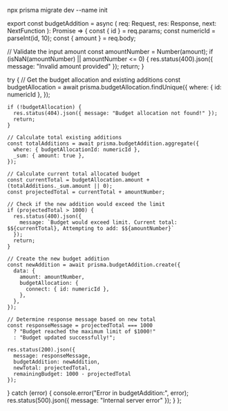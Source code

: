 npx prisma migrate dev --name init

export const budgetAddition = async (
  req: Request,
  res: Response,
  next: NextFunction
): Promise<void> => {
  const { id } = req.params;
  const numericId = parseInt(id, 10);
  const { amount } = req.body;

  // Validate the input amount
  const amountNumber = Number(amount);
  if (isNaN(amountNumber) || amountNumber <= 0) {
    res.status(400).json({ message: "Invalid amount provided" });
    return;
  }

  try {
    // Get the budget allocation and existing additions
    const budgetAllocation = await prisma.budgetAllocation.findUnique({
      where: { id: numericId },
    });

    if (!budgetAllocation) {
      res.status(404).json({ message: "Budget allocation not found!" });
      return;
    }

    // Calculate total existing additions
    const totalAdditions = await prisma.budgetAddition.aggregate({
      where: { budgetAllocationId: numericId },
      _sum: { amount: true },
    });

    // Calculate current total allocated budget
    const currentTotal = budgetAllocation.amount + (totalAdditions._sum.amount || 0);
    const projectedTotal = currentTotal + amountNumber;

    // Check if the new addition would exceed the limit
    if (projectedTotal > 1000) {
      res.status(400).json({ 
        message: `Budget would exceed limit. Current total: $${currentTotal}, Attempting to add: $${amountNumber}` 
      });
      return;
    }

    // Create the new budget addition
    const newAddition = await prisma.budgetAddition.create({
      data: {
        amount: amountNumber,
        budgetAllocation: {
          connect: { id: numericId },
        },
      },
    });

    // Determine response message based on new total
    const responseMessage = projectedTotal === 1000
      ? "Budget reached the maximum limit of $1000!"
      : "Budget updated successfully!";

    res.status(200).json({
      message: responseMessage,
      budgetAddition: newAddition,
      newTotal: projectedTotal,
      remainingBudget: 1000 - projectedTotal
    });

  } catch (error) {
    console.error("Error in budgetAddition:", error);
    res.status(500).json({ message: "Internal server error" });
  }
};